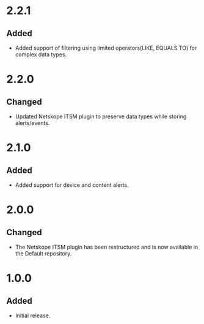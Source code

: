 # 2.2.1
## Added
- Added support of filtering using limited operators(LIKE, EQUALS TO) for complex data types.

# 2.2.0
## Changed
- Updated Netskope ITSM plugin to preserve data types while storing alerts/events.

# 2.1.0
## Added
- Added support for device and content alerts.

# 2.0.0
## Changed
- The Netskope ITSM plugin has been restructured and is now available in the Default repository.

# 1.0.0
## Added
- Initial release.